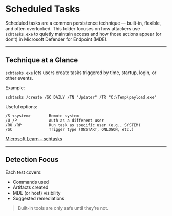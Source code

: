 # Scheduled Tasks

Scheduled tasks are a common persistence technique — built-in, flexible, and often overlooked. 
This folder focuses on how attackers use `schtasks.exe` to quietly maintain access and how those actions appear (or don’t) in Microsoft Defender for Endpoint (MDE).

---

## Technique at a Glance

`schtasks.exe` lets users create tasks triggered by time, startup, login, or other events.

Example:

    schtasks /create /SC DAILY /TN "Updater" /TR "C:\Temp\payload.exe"

Useful options:

    /S <system>        Remote system
    /U /P              Auth as a different user
    /RU /RP            Run task as specific user (e.g., SYSTEM)
    /SC                Trigger type (ONSTART, ONLOGON, etc.)

[Microsoft Learn – schtasks](https://learn.microsoft.com/en-us/windows/win32/taskschd/schtasks)

---

## Detection Focus

Each test covers:

- Commands used
- Artifacts created
- MDE (or host) visibility
- Suggested remediations

> Built-in tools are only safe until they’re not.
